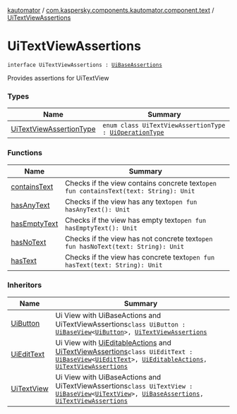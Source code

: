 [kautomator](../../index.md) / [com.kaspersky.components.kautomator.component.text](../index.md) / [UiTextViewAssertions](./index.md)

# UiTextViewAssertions

`interface UiTextViewAssertions : `[`UiBaseAssertions`](../../com.kaspersky.components.kautomator.component.common.assertions/-ui-base-assertions/index.md)

Provides assertions for UiTextView

### Types

| Name | Summary |
|---|---|
| [UiTextViewAssertionType](-ui-text-view-assertion-type/index.md) | `enum class UiTextViewAssertionType : `[`UiOperationType`](../../com.kaspersky.components.kautomator.intercept.operation/-ui-operation-type/index.md) |

### Functions

| Name | Summary |
|---|---|
| [containsText](contains-text.md) | Checks if the view contains concrete text`open fun containsText(text: String): Unit` |
| [hasAnyText](has-any-text.md) | Checks if the view has any text`open fun hasAnyText(): Unit` |
| [hasEmptyText](has-empty-text.md) | Checks if the view has empty text`open fun hasEmptyText(): Unit` |
| [hasNoText](has-no-text.md) | Checks if the view has not concrete text`open fun hasNoText(text: String): Unit` |
| [hasText](has-text.md) | Checks if the view has concrete text`open fun hasText(text: String): Unit` |

### Inheritors

| Name | Summary |
|---|---|
| [UiButton](../-ui-button/index.md) | Ui View with UiBaseActions and UiTextViewAssertions`class UiButton : `[`UiBaseView`](../../com.kaspersky.components.kautomator.component.common.views/-ui-base-view/index.md)`<`[`UiButton`](../-ui-button/index.md)`>, `[`UiTextViewAssertions`](./index.md) |
| [UiEditText](../../com.kaspersky.components.kautomator.component.edit/-ui-edit-text/index.md) | Ui View with [UiEditableActions](../../com.kaspersky.components.kautomator.component.edit/-ui-editable-actions/index.md) and [UiTextViewAssertions](./index.md)`class UiEditText : `[`UiBaseView`](../../com.kaspersky.components.kautomator.component.common.views/-ui-base-view/index.md)`<`[`UiEditText`](../../com.kaspersky.components.kautomator.component.edit/-ui-edit-text/index.md)`>, `[`UiEditableActions`](../../com.kaspersky.components.kautomator.component.edit/-ui-editable-actions/index.md)`, `[`UiTextViewAssertions`](./index.md) |
| [UiTextView](../-ui-text-view/index.md) | Ui View with UiBaseActions and UiTextViewAssertions`class UiTextView : `[`UiBaseView`](../../com.kaspersky.components.kautomator.component.common.views/-ui-base-view/index.md)`<`[`UiTextView`](../-ui-text-view/index.md)`>, `[`UiBaseAssertions`](../../com.kaspersky.components.kautomator.component.common.assertions/-ui-base-assertions/index.md)`, `[`UiTextViewAssertions`](./index.md) |
